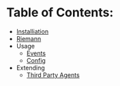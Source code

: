 Table of Contents:
==================
- [Installiation](install.md)
- [Riemann](riemann.md)
- Usage
    - [Events](events.md)
    - [Config](config.md)
- Extending
    - [Third Party Agents](thirdparty.md)
